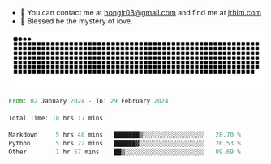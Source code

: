 - 📧 You can contact me at hongjr03@gmail.com and find me at [jrhim.com](https://jrhim.com/)
- 🌈 Blessed be the mystery of love.

![snake_animation](https://raw.githubusercontent.com/hongjr03/hongjr03/output/github-contribution-grid-snake.svg)

<!--START_SECTION:waka-->

```rust
From: 02 January 2024 - To: 29 February 2024

Total Time: 18 hrs 17 mins

Markdown     5 hrs 48 mins   ███████▒░░░░░░░░░░░░░░░░░   28.70 %
Python       5 hrs 22 mins   ██████▓░░░░░░░░░░░░░░░░░░   26.53 %
Other        1 hr 57 mins    ██▒░░░░░░░░░░░░░░░░░░░░░░   09.69 %
```

<!--END_SECTION:waka-->
